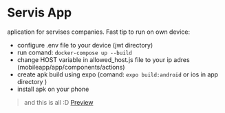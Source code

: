 # Servis App
aplication for servises companies. Fast tip to run on own device:
* configure .env file to your device (jwt directory)
* run comand: `docker-compose up --build`
* change HOST variable in allowed_host.js file to your ip adres (mobileapp/app/components/actions)
* create apk build using expo (comand: `expo build:android` or ios in app directory )
* install apk on your phone
> and this is all :D
[Preview](https://www.youtube.com/watch?v=FP_sjjn6Eps)
